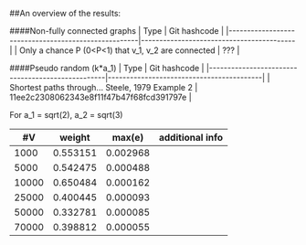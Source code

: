 ##An overview of the results:

####Non-fully connected graphs
| Type                                                | Git hashcode                             |
|-----------------------------------------------------|------------------------------------------|
| Only a chance P (0<P<1) that v_1, v_2 are connected | ??? |


####Pseudo random (k*a_1)
| Type                                             | Git hashcode                             |
|--------------------------------------------------|------------------------------------------|
| Shortest paths through... Steele, 1979 Example 2 | 11ee2c2308062343e8f11f47b47f68fcd391797e |

For a_1 = sqrt(2), a_2 = sqrt(3)

| #V    | weight   | max(e)   | additional info |
|-------|----------|----------|-----------------|
| 1000  | 0.553151 | 0.002968 |                 |
| 5000  | 0.542475 | 0.000488 |                 |
| 10000 | 0.650484 | 0.000162 |                 |
| 25000 | 0.400445 | 0.000093 |                 |
| 50000 | 0.332781 | 0.000085 |                 |
| 70000 | 0.398812 | 0.000055 |                 |